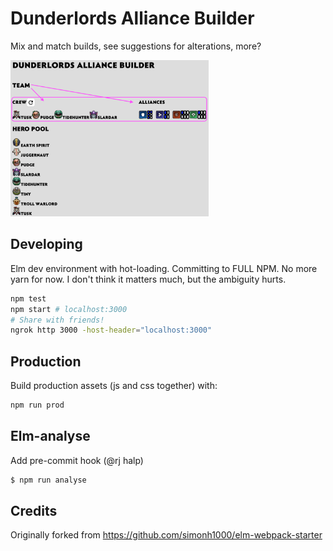 # Dunderlords Alliance Builder

Mix and match builds, see suggestions for alterations, more?

<img alt="Current release v0.1.1" src="./layoutUpdates.png" height="250">

## Developing

Elm dev environment with hot-loading. Committing to FULL NPM. No more yarn for now. I don't think it matters much, but the ambiguity hurts.

```sh
npm test
npm start # localhost:3000
# Share with friends!
ngrok http 3000 -host-header="localhost:3000"
```

## Production

Build production assets (js and css together) with:

```sh
npm run prod
```

## Elm-analyse

Add pre-commit hook (@rj halp)

```sh
$ npm run analyse
```

 ## Credits

 Originally forked from https://github.com/simonh1000/elm-webpack-starter
